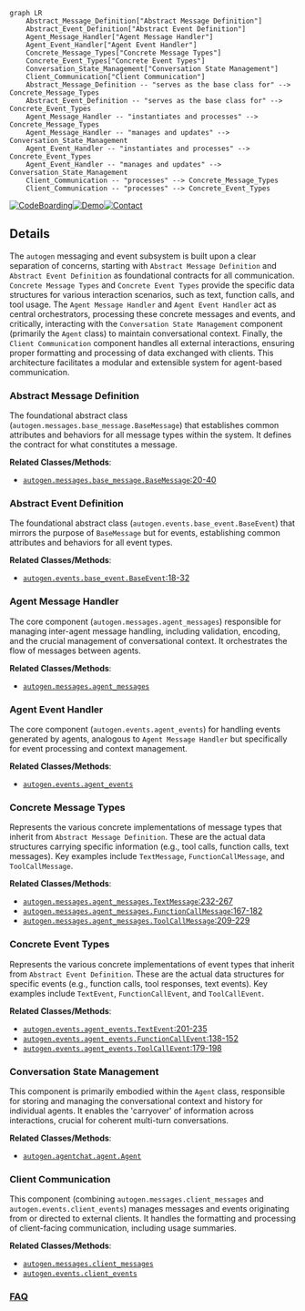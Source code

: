 ```mermaid
graph LR
    Abstract_Message_Definition["Abstract Message Definition"]
    Abstract_Event_Definition["Abstract Event Definition"]
    Agent_Message_Handler["Agent Message Handler"]
    Agent_Event_Handler["Agent Event Handler"]
    Concrete_Message_Types["Concrete Message Types"]
    Concrete_Event_Types["Concrete Event Types"]
    Conversation_State_Management["Conversation State Management"]
    Client_Communication["Client Communication"]
    Abstract_Message_Definition -- "serves as the base class for" --> Concrete_Message_Types
    Abstract_Event_Definition -- "serves as the base class for" --> Concrete_Event_Types
    Agent_Message_Handler -- "instantiates and processes" --> Concrete_Message_Types
    Agent_Message_Handler -- "manages and updates" --> Conversation_State_Management
    Agent_Event_Handler -- "instantiates and processes" --> Concrete_Event_Types
    Agent_Event_Handler -- "manages and updates" --> Conversation_State_Management
    Client_Communication -- "processes" --> Concrete_Message_Types
    Client_Communication -- "processes" --> Concrete_Event_Types
```

[![CodeBoarding](https://img.shields.io/badge/Generated%20by-CodeBoarding-9cf?style=flat-square)](https://github.com/CodeBoarding/GeneratedOnBoardings)[![Demo](https://img.shields.io/badge/Try%20our-Demo-blue?style=flat-square)](https://www.codeboarding.org/demo)[![Contact](https://img.shields.io/badge/Contact%20us%20-%20contact@codeboarding.org-lightgrey?style=flat-square)](mailto:contact@codeboarding.org)

## Details

The `autogen` messaging and event subsystem is built upon a clear separation of concerns, starting with `Abstract Message Definition` and `Abstract Event Definition` as foundational contracts for all communication. `Concrete Message Types` and `Concrete Event Types` provide the specific data structures for various interaction scenarios, such as text, function calls, and tool usage. The `Agent Message Handler` and `Agent Event Handler` act as central orchestrators, processing these concrete messages and events, and critically, interacting with the `Conversation State Management` component (primarily the `Agent` class) to maintain conversational context. Finally, the `Client Communication` component handles all external interactions, ensuring proper formatting and processing of data exchanged with clients. This architecture facilitates a modular and extensible system for agent-based communication.

### Abstract Message Definition
The foundational abstract class (`autogen.messages.base_message.BaseMessage`) that establishes common attributes and behaviors for all message types within the system. It defines the contract for what constitutes a message.


**Related Classes/Methods**:

- <a href="https://github.com/ag2ai/ag2/blob/main/autogen/messages/base_message.py#L20-L40" target="_blank" rel="noopener noreferrer">`autogen.messages.base_message.BaseMessage`:20-40</a>


### Abstract Event Definition
The foundational abstract class (`autogen.events.base_event.BaseEvent`) that mirrors the purpose of `BaseMessage` but for events, establishing common attributes and behaviors for all event types.


**Related Classes/Methods**:

- <a href="https://github.com/ag2ai/ag2/blob/main/autogen/events/base_event.py#L18-L32" target="_blank" rel="noopener noreferrer">`autogen.events.base_event.BaseEvent`:18-32</a>


### Agent Message Handler
The core component (`autogen.messages.agent_messages`) responsible for managing inter-agent message handling, including validation, encoding, and the crucial management of conversational context. It orchestrates the flow of messages between agents.


**Related Classes/Methods**:

- <a href="https://github.com/ag2ai/ag2/blob/main/autogen/messages/agent_messages.py" target="_blank" rel="noopener noreferrer">`autogen.messages.agent_messages`</a>


### Agent Event Handler
The core component (`autogen.events.agent_events`) for handling events generated by agents, analogous to `Agent Message Handler` but specifically for event processing and context management.


**Related Classes/Methods**:

- <a href="https://github.com/ag2ai/ag2/blob/main/autogen/events/agent_events.py" target="_blank" rel="noopener noreferrer">`autogen.events.agent_events`</a>


### Concrete Message Types
Represents the various concrete implementations of message types that inherit from `Abstract Message Definition`. These are the actual data structures carrying specific information (e.g., tool calls, function calls, text messages). Key examples include `TextMessage`, `FunctionCallMessage`, and `ToolCallMessage`.


**Related Classes/Methods**:

- <a href="https://github.com/ag2ai/ag2/blob/main/autogen/messages/agent_messages.py#L232-L267" target="_blank" rel="noopener noreferrer">`autogen.messages.agent_messages.TextMessage`:232-267</a>
- <a href="https://github.com/ag2ai/ag2/blob/main/autogen/messages/agent_messages.py#L167-L182" target="_blank" rel="noopener noreferrer">`autogen.messages.agent_messages.FunctionCallMessage`:167-182</a>
- <a href="https://github.com/ag2ai/ag2/blob/main/autogen/messages/agent_messages.py#L209-L229" target="_blank" rel="noopener noreferrer">`autogen.messages.agent_messages.ToolCallMessage`:209-229</a>


### Concrete Event Types
Represents the various concrete implementations of event types that inherit from `Abstract Event Definition`. These are the actual data structures for specific events (e.g., function calls, tool responses, text events). Key examples include `TextEvent`, `FunctionCallEvent`, and `ToolCallEvent`.


**Related Classes/Methods**:

- <a href="https://github.com/ag2ai/ag2/blob/main/autogen/events/agent_events.py#L201-L235" target="_blank" rel="noopener noreferrer">`autogen.events.agent_events.TextEvent`:201-235</a>
- <a href="https://github.com/ag2ai/ag2/blob/main/autogen/events/agent_events.py#L138-L152" target="_blank" rel="noopener noreferrer">`autogen.events.agent_events.FunctionCallEvent`:138-152</a>
- <a href="https://github.com/ag2ai/ag2/blob/main/autogen/events/agent_events.py#L179-L198" target="_blank" rel="noopener noreferrer">`autogen.events.agent_events.ToolCallEvent`:179-198</a>


### Conversation State Management
This component is primarily embodied within the `Agent` class, responsible for storing and managing the conversational context and history for individual agents. It enables the 'carryover' of information across interactions, crucial for coherent multi-turn conversations.


**Related Classes/Methods**:

- <a href="https://github.com/ag2ai/ag2/blob/main/autogen/agentchat/agent.py" target="_blank" rel="noopener noreferrer">`autogen.agentchat.agent.Agent`</a>


### Client Communication
This component (combining `autogen.messages.client_messages` and `autogen.events.client_events`) manages messages and events originating from or directed to external clients. It handles the formatting and processing of client-facing communication, including usage summaries.


**Related Classes/Methods**:

- <a href="https://github.com/ag2ai/ag2/blob/main/autogen/messages/client_messages.py" target="_blank" rel="noopener noreferrer">`autogen.messages.client_messages`</a>
- <a href="https://github.com/ag2ai/ag2/blob/main/autogen/events/client_events.py" target="_blank" rel="noopener noreferrer">`autogen.events.client_events`</a>




### [FAQ](https://github.com/CodeBoarding/GeneratedOnBoardings/tree/main?tab=readme-ov-file#faq)
